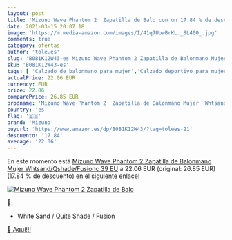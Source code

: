 ```yaml
---
layout: post
title: 'Mizuno Wave Phantom 2  Zapatilla de Balo con un 17.84 % de descuento'
date: 2021-03-15 20:07:18
image: 'https://m.media-amazon.com/images/I/41q7UowBrKL._SL400_.jpg'
comments: true
category: ofertas
author: 'tole.es'
slug: 'B081K12W43-es Mizuno Wave Phantom 2 Zapatilla de Balonmano Mujer...'
sku: 'B081K12W43-es'
tags: [ 'Calzado de balonmano para mujer','Calzado deportivo para mujer','Sandalias de vestir para hombre','Zapatillas y calzado deportivo para mujer','Zapatos','Zapatos para hombre','Zapatos para mujer','Zapatos y complementos','mizuno','zapatilla', ]
actualPrice: 22.06 EUR
currency: EUR
price: 22.06
comparePrice: 26.85 EUR
prodname: 'Mizuno Wave Phantom 2  Zapatilla de Balonmano Mujer  Whtsand/Qshade/Fusionc  39 EU'
country: 'es'
flag: '🇪🇸'
brand: 'Mizuno'
buyurl: 'https://www.amazon.es/dp/B081K12W43/?tag=tolees-21'
descuento: '17.84'
average: '22.06'
---
```


En este momento está [Mizuno Wave Phantom 2  Zapatilla de Balonmano Mujer  Whtsand/Qshade/Fusionc  39 EU](https://www.amazon.es/dp/B081K12W43/?tag=tolees-21) a 22.06 EUR (original: 26.85 EUR) (17.84 %  de descuento) en el siguiente enlace!

[![Mizuno Wave Phantom 2  Zapatilla de Balo](https://m.media-amazon.com/images/I/41q7UowBrKL._SL400_.jpg)](https://www.amazon.es/dp/B081K12W43/?tag=tolees-21)

🔎:

- White Sand / Quite Shade / Fusion

[🛒 Aquí!!!](https://www.amazon.es/dp/B081K12W43/?tag=tolees-21)
